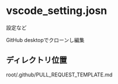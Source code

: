 # vscode_setting.josn
設定など

GitHub desktopでクローンし編集

## ディレクトリ位置
root/.github/PULL_REQUEST_TEMPLATE.md
